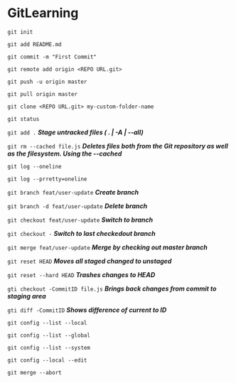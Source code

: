# GitLearning

`git init`

`git add README.md`

`git commit -m "First Commit"`

`git remote add origin <REPO URL.git>`

`git push -u origin master`

`git pull origin master`

`git clone <REPO URL.git> my-custom-folder-name`

`git status` 

`git add .`  ***Stage untracked files ( . | -A  | --all)***

`git rm --cached file.js` ***Deletes files both from the Git repository as well as the filesystem. Using the --cached***

`git log --oneline` 

`git log --prretty=oneline` 

`git branch feat/user-update` ***Create branch***

`git branch -d feat/user-update` ***Delete branch***

`git checkout feat/user-update` ***Switch to branch***

`git checkout -` ***Switch to last checkedout branch***

`git merge feat/user-update` ***Merge by checking out master branch***

`git reset HEAD` ***Moves all staged changed to unstaged***

`git reset --hard HEAD` ***Trashes changes to HEAD***

`gti checkout -CommitID file.js` ***Brings back changes from commit to staging area***

`gti diff -CommitID` ***Shows difference of current to ID***

`git config --list --local`

`git config --list --global`

`git config --list --system`

`git config --local --edit`

`git merge --abort`
